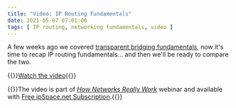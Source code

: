 ```yaml
---
title: "Video: IP Routing Fundamentals"
date: 2021-05-07 07:01:00
tags: [ IP routing, networking fundamentals, video ]
---
```

A few weeks ago we covered [transparent bridging fundamentals](https://blog.ipspace.net/2021/04/video-transparent-bridging-fundamentals.html), now it's time to recap IP routing fundamentals... and then we'll be ready to compare the two.

{{<jump>}}[Watch the video](https://my.ipspace.net/bin/get/Net101/BR1.2%20-%20IP%20Routing%20Fundamentals.mp4?doccode=Net101){{</jump>}}

{{<note info>}}The video is part of _[How Networks Really Work](https://www.ipspace.net/Net101)_ webinar and available with [Free ipSpace.net Subscription](https://www.ipspace.net/Subscription/Free).{{</note>}}
